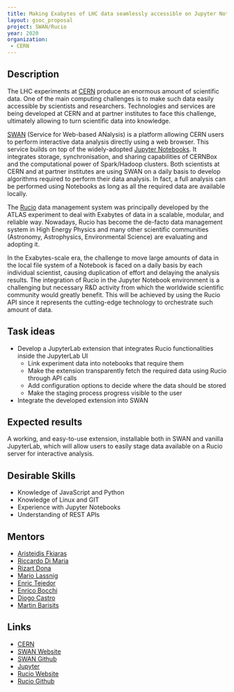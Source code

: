 ```yaml
---
title: Making Exabytes of LHC data seamlessly accessible on Jupyter Notebooks
layout: gsoc_proposal
project: SWAN/Rucio
year: 2020
organization:
 - CERN
---
```


## Description

The LHC experiments at [CERN](https://home.cern/) produce an enormous amount of scientific data. One of the main computing challenges is to make such data easily accessible by scientists and researchers. Technologies and services are being developed at CERN and at partner institutes to face this challenge, ultimately allowing to turn scientific data into knowledge.

[SWAN](https://cern.ch/swan) (Service for Web-based ANalysis) is a platform allowing CERN users to perform interactive data analysis directly using a web browser. This service builds on top of the widely-adopted [Jupyter Notebooks](http://jupyter.org). It integrates storage, synchronisation, and sharing capabilities of CERNBox and the computational power of Spark/Hadoop clusters. Both scientists at CERN and at partner institutes are using SWAN on a daily basis to develop algorithms required to perform their data analysis. In fact, a full analysis can be performed using Notebooks as long as all the required data are available locally. 

The [Rucio](https://rucio.cern.ch) data management system was principally developed by the ATLAS experiment to deal with Exabytes of data in a scalable, modular, and reliable way. Nowadays, Rucio has become the de-facto data management system in High Energy Physics and many other scientific communities (Astronomy, Astrophysics, Environmental Science) are evaluating and adopting it.

In the Exabytes-scale era, the challenge to move large amounts of data in the local file system of a Notebook is faced on a daily basis by each individual scientist, causing duplication of effort and delaying the analysis results. The integration of Rucio in the Jupyter Notebook environment is a challenging but necessary R&D activity from which the worldwide scientific community would greatly benefit. This will be achieved by using the Rucio API since it represents the cutting-edge technology to orchestrate such amount of data.



## Task ideas

  * Develop a JupyterLab extension that integrates Rucio functionalities inside the JupyterLab UI
    * Link experiment data into notebooks that require them
    * Make the extension transparently fetch the required data using Rucio through API calls
    * Add configuration options to decide where the data should be stored
    * Make the staging process progress visible to the user
  * Integrate the developed extension into SWAN

## Expected results

A working, and easy-to-use extension, installable both in SWAN and vanilla JupyterLab, which will allow users to easily stage data available on a Rucio server for interactive analysis.

## Desirable Skills
* Knowledge of JavaScript and Python
* Knowledge of Linux and GIT
* Experience with Jupyter Notebooks
* Understanding of REST APIs

## Mentors
* [Aristeidis Fkiaras](mailto:aristeidis.fkiaras@cern.ch)
* [Riccardo Di Maria](mailto:Riccardo.Di.Maria@cern.ch)
* [Rizart Dona](mailto:rizart.dona@cern.ch)
* [Mario Lassnig](mailto:Mario.Lassnig@cern.ch)
* [Enric Tejedor](mailto:etejedor@cern.ch)
* [Enrico Bocchi](mailto:enrico.bocchi@cern.ch)
* [Diogo Castro](mailto:diogo.castro@cern.ch)
* [Martin Barisits](mailto:martin.barisits@cern.ch)

## Links
* [CERN](https://home.cern/)
* [SWAN Website](https://cern.ch/swan)
* [SWAN Github](https://github.com/swan-cern)
* [Jupyter](http://jupyter.org)
* [Rucio Website](https://rucio.cern.ch)
* [Rucio Github](https://github.com/rucio/rucio)